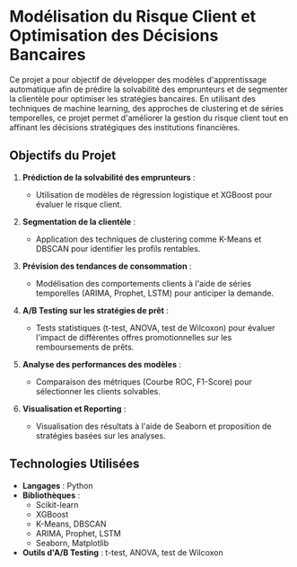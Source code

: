 # Modélisation du Risque Client et Optimisation des Décisions Bancaires

Ce projet a pour objectif de développer des modèles d'apprentissage automatique afin de prédire la solvabilité des emprunteurs et de segmenter la clientèle pour optimiser les stratégies bancaires. En utilisant des techniques de machine learning, des approches de clustering et de séries temporelles, ce projet permet d'améliorer la gestion du risque client tout en affinant les décisions stratégiques des institutions financières.

## Objectifs du Projet

1. **Prédiction de la solvabilité des emprunteurs** : 
   - Utilisation de modèles de régression logistique et XGBoost pour évaluer le risque client.

2. **Segmentation de la clientèle** : 
   - Application des techniques de clustering comme K-Means et DBSCAN pour identifier les profils rentables.

3. **Prévision des tendances de consommation** : 
   - Modélisation des comportements clients à l'aide de séries temporelles (ARIMA, Prophet, LSTM) pour anticiper la demande.

4. **A/B Testing sur les stratégies de prêt** : 
   - Tests statistiques (t-test, ANOVA, test de Wilcoxon) pour évaluer l'impact de différentes offres promotionnelles sur les remboursements de prêts.

5. **Analyse des performances des modèles** : 
   - Comparaison des métriques (Courbe ROC, F1-Score) pour sélectionner les clients solvables.

6. **Visualisation et Reporting** : 
   - Visualisation des résultats à l'aide de Seaborn et proposition de stratégies basées sur les analyses.

## Technologies Utilisées

- **Langages** : Python
- **Bibliothèques** : 
  - Scikit-learn
  - XGBoost
  - K-Means, DBSCAN
  - ARIMA, Prophet, LSTM
  - Seaborn, Matplotlib
- **Outils d'A/B Testing** : t-test, ANOVA, test de Wilcoxon
